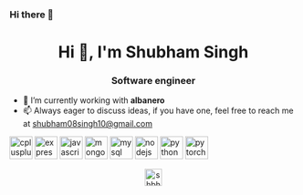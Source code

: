### Hi there 👋

<!--
**shbhshs/shbhshs** is a ✨ _special_ ✨ repository because its `README.md` (this file) appears on your GitHub profile.


I am Shubham, I write code for living.

- :office: I work at an early stage SaaS startup.
- 📫 Always eager to discuss ideas, if you have one, feel free to reach me at [shubham08singh10@gmail.com](shubham08singh10@gmail.com)
-->

<h1 align="center">Hi 👋, I'm Shubham Singh</h1>
<h3 align="center">Software engineer</h3>

- 🔭 I’m currently working with **albanero**
- 📫 Always eager to discuss ideas, if you have one, feel free to reach me at [shubham08singh10@gmail.com](shubham08singh10@gmail.com)

<p align="left"><img src="https://devicons.github.io/devicon/devicon.git/icons/cplusplus/cplusplus-original.svg" alt="cplusplus" width="40" height="40"/> <img src="https://devicons.github.io/devicon/devicon.git/icons/express/express-original-wordmark.svg" alt="express" width="40" height="40"/> <img src="https://devicons.github.io/devicon/devicon.git/icons/javascript/javascript-original.svg" alt="javascript" width="40" height="40"/> <img src="https://devicons.github.io/devicon/devicon.git/icons/mongodb/mongodb-original-wordmark.svg" alt="mongodb" width="40" height="40"/> <img src="https://devicons.github.io/devicon/devicon.git/icons/mysql/mysql-original-wordmark.svg" alt="mysql" width="40" height="40"/> <img src="https://devicons.github.io/devicon/devicon.git/icons/nodejs/nodejs-original-wordmark.svg" alt="nodejs" width="40" height="40"/> <img src="https://devicons.github.io/devicon/devicon.git/icons/python/python-original.svg" alt="python" width="40" height="40"/> <img src="https://www.vectorlogo.zone/logos/pytorch/pytorch-icon.svg" alt="pytorch" width="40" height="40"/></p><p align="center">
<a href="https://twitter.com/shbhshs0" target="blank"><img align="center" src="https://cdn.jsdelivr.net/npm/simple-icons@3.0.1/icons/twitter.svg" alt="shbhshs0" height="30" width="30" /></a>
</p>
